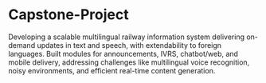 # Capstone-Project
Developing a scalable multilingual railway information system delivering on-demand updates in text and speech, with extendability to foreign languages. Built modules for announcements, IVRS, chatbot/web, and mobile delivery, addressing challenges like multilingual voice recognition, noisy environments, and efficient real-time content generation.
